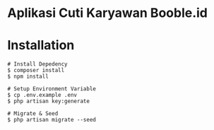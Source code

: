 # Aplikasi Cuti Karyawan Booble.id


# Installation

```
# Install Depedency
$ composer install
$ npm install

# Setup Environment Variable
$ cp .env.example .env
$ php artisan key:generate

# Migrate & Seed
$ php artisan migrate --seed

```

